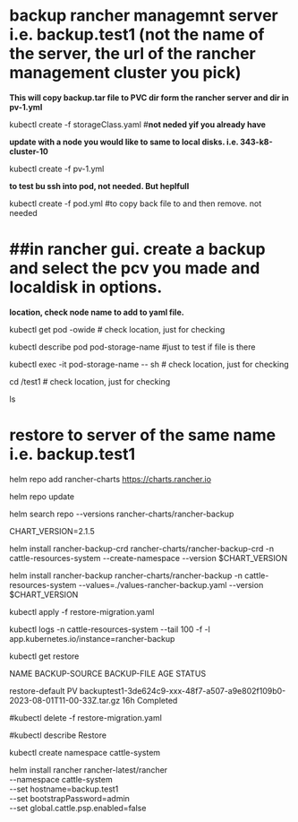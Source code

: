 #  backup rancher managemnt server i.e. backup.test1   (not the name of the server, the url of the rancher management cluster you pick)
 
**This will copy backup.tar file to PVC dir form the rancher server and dir in pv-1.yml**
 
kubectl create -f storageClass.yaml #**not neded yif you already have**

**update with a node you would like to same to local disks. i.e. 343-k8-cluster-10** 

kubectl create -f pv-1.yml

**to test bu ssh into pod, not needed. But heplfull**

kubectl create -f pod.yml  #to copy back file to and then remove. not needed

# ##in rancher gui. create a backup and select the pcv you made and localdisk in options.

**location, check node name to add to yaml file.**

kubectl get pod -owide   # check location, just for checking

kubectl describe pod pod-storage-name #just to test if file is there

kubectl exec -it pod-storage-name -- sh # check location, just for checking

cd /test1 # check location, just for checking

ls 


# restore to server of the same name i.e.  backup.test1

 
 
helm repo add rancher-charts https://charts.rancher.io

helm repo update
 
 
helm search repo --versions rancher-charts/rancher-backup
 
CHART_VERSION=2.1.5
 
helm install rancher-backup-crd rancher-charts/rancher-backup-crd -n cattle-resources-system --create-namespace --version $CHART_VERSION
 
helm install rancher-backup rancher-charts/rancher-backup -n cattle-resources-system --values=./values-rancher-backup.yaml  --version $CHART_VERSION
 
kubectl apply -f restore-migration.yaml

kubectl logs -n cattle-resources-system --tail 100 -f -l app.kubernetes.io/instance=rancher-backup

kubectl get restore

NAME              BACKUP-SOURCE   BACKUP-FILE                                                                    AGE   STATUS

restore-default   PV              backuptest1-3de624c9-xxx-48f7-a507-a9e802f109b0-2023-08-01T11-00-33Z.tar.gz   16h   Completed
 
#kubectl delete -f restore-migration.yaml

#kubectl describe Restore
 
 
kubectl create namespace cattle-system
 
helm install rancher rancher-latest/rancher \
  --namespace cattle-system \
  --set hostname=backup.test1 \
  --set bootstrapPassword=admin \
  --set global.cattle.psp.enabled=false
 
